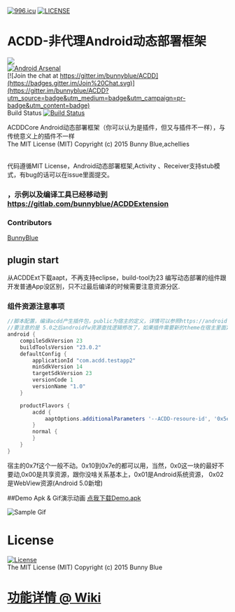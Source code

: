 [![996.icu](https://img.shields.io/badge/link-996.icu-red.svg)](https://996.icu)
[![LICENSE](https://img.shields.io/badge/license-Anti%20996-blue.svg)](https://github.com/996icu/996.ICU/blob/master/LICENSE)

# ACDD-非代理Android动态部署框架
![](art/ACDD_logo_full.png)<br>
 [![Android Arsenal](https://img.shields.io/badge/Android%20Arsenal-Android%20ACDD-brightgreen.svg?style=flat)](https://android-arsenal.com/details/1/2056)<br>
[![Join the chat at https://gitter.im/bunnyblue/ACDD](https://badges.gitter.im/Join%20Chat.svg)](https://gitter.im/bunnyblue/ACDD?utm_source=badge&utm_medium=badge&utm_campaign=pr-badge&utm_content=badge)<br>
 Build Status [![Build Status](https://travis-ci.org/bunnyblue/ACDD.svg?branch=master)](https://travis-ci.org/bunnyblue/ACDD)<br>



ACDDCore Android动态部署框架（你可以认为是插件，但又与插件不一样），与传统意义上的插件不一样<br>The MIT License (MIT) Copyright (c) 2015 Bunny Blue,achellies<br>



  <br>代码遵循MIT License，Android动态部署框架,Activity 、Receiver支持stub模式，有bug的话可以在issue里面提交。</br>

### ，示例以及编译工具已经移动到 https://gitlab.com/bunnyblue/ACDDExtension


### Contributors
[BunnyBlue](https://gitlab.com/bunnyblue)<br>

## plugin start
从ACDDExt下载aapt，不再支持eclipse，build-tool为23
编写动态部署的组件跟开发普通App没区别，只不过最后编译的时候需要注意资源分区.
### 组件资源注意事项
```gradle 
//脚本配置，编译acdd产生插件包，public为宿主的定义，详情可以参照https://android.googlesource.com/platform/frameworks/base/+/c8834722d5591d1381dc199f04a544a6b11b74bd/core/res/res/values/public.xml
//要注意的是 5.0之后androidfw资源查找逻辑修改了，如果插件需要新的theme在宿主里面定义，然后xml直接引用
android {
    compileSdkVersion 23
    buildToolsVersion "23.0.2"
    defaultConfig {
        applicationId "com.acdd.testapp2"
        minSdkVersion 14
        targetSdkVersion 23
        versionCode 1
        versionName "1.0"
    }

    productFlavors {
        acdd {
            aaptOptions.additionalParameters '--ACDD-resoure-id', '0x5e', '--ACDD-shared-resources', rootProject.file("public.xml").getAbsolutePath()
        }
        normal {
        }
    }
}
```

宿主的0x7f这个一般不动。0x10到0x7e的都可以用，当然，0x0这一块的最好不要动,0x00是共享资源，跟你没啥关系基本上，0x01是Android系统资源， 0x02是WebView资源(Android 5.0新增)


##Demo Apk & Gif演示动画
<a href="https://gitlab.com/bunnyblue/ACDDExtension/blob/master/Dist/ACDDLauncher.apk">
 点我下载Demo.apk
</a>

![Sample Gif](https://gitlab.com/bunnyblue/ACDDExtension/raw/master/art/demo.gif)

# License
 [![License](https://img.shields.io/badge/License-MIT%20License-brightgreen.svg)]()<br>
The MIT License (MIT) Copyright (c) 2015 Bunny Blue

# [功能详情 @ Wiki](https://gitlab.com/bunnyblue/ACDD/wiki#feature-zh)
